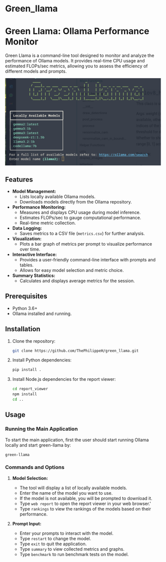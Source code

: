 # Green_llama

# Green Llama: Ollama Performance Monitor

Green Llama is a command-line tool designed to monitor and analyze the performance of Ollama models. It provides real-time CPU usage and estimated FLOPs/sec metrics, allowing you to assess the efficiency of different models and prompts.

![img.png](img.png)

## Features

- **Model Management:**
  - Lists locally available Ollama models.
  - Downloads models directly from the Ollama repository.
- **Performance Monitoring:**
  - Measures and displays CPU usage during model inference.
  - Estimates FLOPs/sec to gauge computational performance.
  - Real-time metric collection.
- **Data Logging:**
  - Saves metrics to a CSV file (`metrics.csv`) for further analysis.
- **Visualization:**
  - Plots a bar graph of metrics per prompt to visualize performance over time.
- **Interactive Interface:**
  - Provides a user-friendly command-line interface with prompts and tables.
  - Allows for easy model selection and metric choice.
- **Summary Statistics:**
  - Calculates and displays average metrics for the session.

## Prerequisites

- Python 3.6+
- Ollama installed and running.

## Installation

1. Clone the repository:
    ```sh
    git clone https://github.com/ThePhilippeH/green_llama.git
    ```

2. Install Python dependencies:
    ```sh
    pip install .
    ```

3. Install Node.js dependencies for the report viewer:
    ```sh
    cd report_viewer
    npm install
    cd ..
    ```
## Usage

### Running the Main Application

To start the main application, first the user should start running Ollama locally and start green-llama by:
```sh
green-llama
```

### Commands and Options

1. **Model Selection:**
   - The tool will display a list of locally available models.
   - Enter the name of the model you want to use.
   - If the model is not available, you will be prompted to download it.
   - Type `web report` to open the report viewer in your web browser.'
   - Type `rankings` to view the rankings of the models based on their performance.


2. **Prompt Input:**
   - Enter your prompts to interact with the model.
   - Type `restart` to change the model.
   - Type `exit` to quit the application.
   - Type `summary` to view collected metrics and graphs.
   - Type `benchmark` to run benchmark tests on the model.
